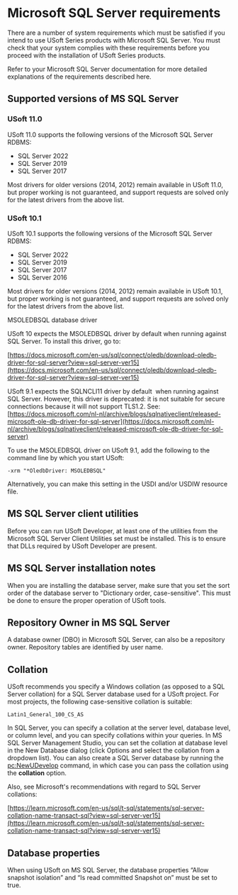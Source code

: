 # Microsoft SQL Server requirements

There are a number of system requirements which must be satisfied if you intend to use USoft Series products with Microsoft SQL Server. You must check that your system complies with these requirements before you proceed with the installation of USoft Series products.

Refer to your Microsoft SQL Server documentation for more detailed explanations of the requirements described here.

## Supported versions of MS SQL Server

### USoft 11.0

USoft 11.0 supports the following versions of the Microsoft SQL Server RDBMS:

- SQL Server 2022
- SQL Server 2019
- SQL Server 2017

Most drivers for older versions (2014, 2012) remain available in USoft 11.0, but proper working is not guaranteed, and support requests are solved only for the latest drivers from the above list.

### USoft 10.1

USoft 10.1 supports the following versions of the Microsoft SQL Server RDBMS:

- SQL Server 2022
- SQL Server 2019
- SQL Server 2017
- SQL Server 2016

Most drivers for older versions (2014, 2012) remain available in USoft 10.1, but proper working is not guaranteed, and support requests are solved only for the latest drivers from the above list.

MSOLEDBSQL database driver

USoft 10 expects the MSOLEDBSQL driver by default when running against SQL Server. To install this driver, go to:

[https://docs.microsoft.com/en-us/sql/connect/oledb/download-oledb-driver-for-sql-server?view=sql-server-ver15](https://docs.microsoft.com/en-us/sql/connect/oledb/download-oledb-driver-for-sql-server?view=sql-server-ver15)

USoft 9.1 expects the SQLNCLI11 driver by default  when running against SQL Server. However, this driver is deprecated: it is not suitable for secure connections because it will not support TLS1.2. See:
[https://docs.microsoft.com/nl-nl/archive/blogs/sqlnativeclient/released-microsoft-ole-db-driver-for-sql-server](https://docs.microsoft.com/nl-nl/archive/blogs/sqlnativeclient/released-microsoft-ole-db-driver-for-sql-server)

To use the MSOLEDBSQL driver on USoft 9.1, add the following to the command line by which you start USoft:

```
-xrm "*OledbDriver: MSOLEDBSQL"
```

Alternatively, you can make this setting in the USDI and/or USDIW resource file.

## MS SQL Server client utilities

Before you can run USoft Developer, at least one of the utilities from the Microsoft SQL Server Client Utilities set must be installed. This is to ensure that DLLs required by USoft Developer are present.

## MS SQL Server installation notes

When you are installing the database server, make sure that you set the sort order of the database server to "Dictionary order, case-sensitive". This must be done to ensure the proper operation of USoft tools.

## Repository Owner in MS SQL Server

A database owner (DBO) in Microsoft SQL Server, can also be a repository owner. Repository tables are identified by user name.

## Collation

USoft recommends you specify a Windows collation (as opposed to a SQL Server collation) for a SQL Server database used for a USoft project. For most projects, the following case-sensitive collation is suitable:

```
Latin1_General_100_CS_AS
```

In SQL Server, you can specify a collation at the server level, database level, or column level, and you can specify collations within your queries. In MS SQL Server Management Studio, you can set the collation at database level in the New Database dialog (click Options and select the collation from a dropdown list). You can also create a SQL Server database by running the [pc:NewUDevelop](/docs/Repositories/Blend%20directives/pcNewUDevelop.md) command, in which case you can pass the collation using the **collation** option.

Also, see Microsoft's recommendations with regard to SQL Server collations:

[https://learn.microsoft.com/en-us/sql/t-sql/statements/sql-server-collation-name-transact-sql?view=sql-server-ver15](https://learn.microsoft.com/en-us/sql/t-sql/statements/sql-server-collation-name-transact-sql?view=sql-server-ver15)

## Database properties

When using USoft on MS SQL Server, the database properties “Allow snapshot isolation” and “Is read committed Snapshot on” must be set to true.